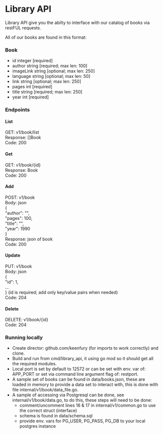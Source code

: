 # Library API

Library API give you the abilty to interface with our catalog of books via restFUL requests.

All of our books are found in this format:

### Book
- id integer [required]
- author string [required; max len: 100]
- imageLink string [optional; max len: 250]
- language string [optional; max len: 50]
- link string [optional; max len: 250]
- pages int [required]
- title string [required; max len: 250]
- year int [required]

### Endpoints

#### List
GET: v1/book/list\
Response: []Book\
Code: 200

#### Get
GET: v1/book/{id}\
Response: Book\
Code: 200

#### Add
POST: v1/book\
Body: json\
{\
    "author": "",\
    "pages": 100,\
    "title": "",\
    "year": 1990\
}\
Response: json of book\
Code: 200

#### Update
PUT: v1/book\
Body: json\
{\
    "id": 1,\
    ...\
} (id is required; add only key/value pairs when needed)\
Code: 204

#### Delete
DELETE: v1/book/{id}\
Code: 204

### Running locally

- Create director: github.com/keenfury (for imports to work correctly) and clone.
- Build and run from cmd/library_api, it using go mod so it should get all the required modules.
- Local port is set by default to 12572 or can be set with env. var of: APP_PORT or set via command line argument flag of: restport.
- A sample set of books can be found in data/books.json, these are loaded in memory to provide a data set to interact with, this is done with file internal/v1/book/data_file.go.
- A sample of accessing via Postgresql can be done, see internal/v1/book/data.go, to do this, these steps will need to be done:
    - comment/uncomment lines 16 & 17 in internal/v1/common.go to use the correct struct (interface)
    - schema is found in data/schema.sql
    - provide env. vars for PG_USER, PG_PASS, PG_DB to your local postgres instance